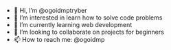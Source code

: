 - 👋 Hi, I’m @ogoidmptryber
- 👀 I’m interested in learn how to solve code problems
- 🌱 I’m currently learning web development
- 💞️ I’m looking to collaborate on projects for beginners
- 📫 How to reach me: @ogoidmp

<!---
ogoidmptryber/ogoidmptryber is a ✨ special ✨ repository because its `README.md` (this file) appears on your GitHub profile.
You can click the Preview link to take a look at your changes.
--->
